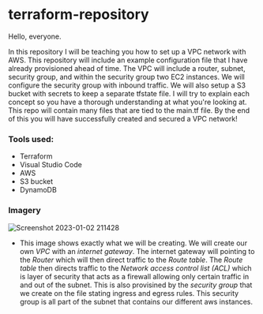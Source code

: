 # terraform-repository
Hello, everyone. 

In this repository I will be teaching you how to set up a VPC network with AWS. This repository will include an example configuration file that I have already provisioned ahead of time. The VPC will include a router, subnet, security group, and within the security group two EC2 instances. We will configure the security group with inbound traffic. We will also setup a S3 bucket with secrets to keep a separate tfstate file. I will try to explain each concept so you have a thorough understanding at what you're looking at. This repo will contain many files that are tied to the main.tf file. By the end of this you will have successfully created and secured a VPC network!

### Tools used: 
* Terraform 
* Visual Studio Code
* AWS
* S3 bucket
* DynamoDB

### Imagery

![Screenshot 2023-01-02 211428](https://user-images.githubusercontent.com/108555140/227068716-5a0714c3-c461-4c9e-aa85-76ae30da7e88.png)

- This image shows exactly what we will be creating. We will create our own *VPC* with an *internet gateway*. The internet gateway will pointing to the *Router* which will then direct traffic to the *Route table*. The *Route table* then directs traffic to the *Network access control list (ACL)* which is layer of security that acts as a firewall allowing only certain traffic in and out of the subnet. This is also provisined by the *security group* that we create on the file stating ingress and egress rules. This security group is all part of the subnet that contains our different aws instances. 
